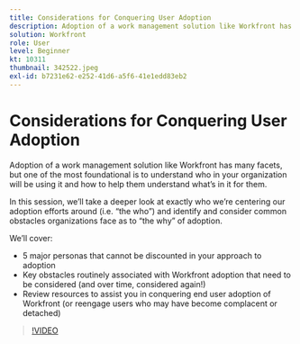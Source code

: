 ```yaml
---
title: Considerations for Conquering User Adoption
description: Adoption of a work management solution like Workfront has many facets, but one of the most foundational is to understand who in your organization will be using it.
solution: Workfront
role: User
level: Beginner
kt: 10311
thumbnail: 342522.jpeg
exl-id: b7231e62-e252-41d6-a5f6-41e1edd83eb2
---
```

# Considerations for Conquering User Adoption

Adoption of a work management solution like Workfront has many facets, but one of the most foundational is to understand who in your organization will be using it and how to help them understand what’s in it for them.

In this session, we’ll take a deeper look at exactly who we’re centering our adoption efforts around (i.e. “the who”) and identify and consider common obstacles organizations face as to “the why” of adoption.

We’ll cover:

* 5 major personas that cannot be discounted in your approach to adoption
* Key obstacles routinely associated with Workfront adoption that need to be considered (and over time, considered again!)
* Review resources to assist you in conquering end user adoption of Workfront (or reengage users who may have become complacent or detached)

>[!VIDEO](https://video.tv.adobe.com/v/342522/?quality=12&learn=on)
